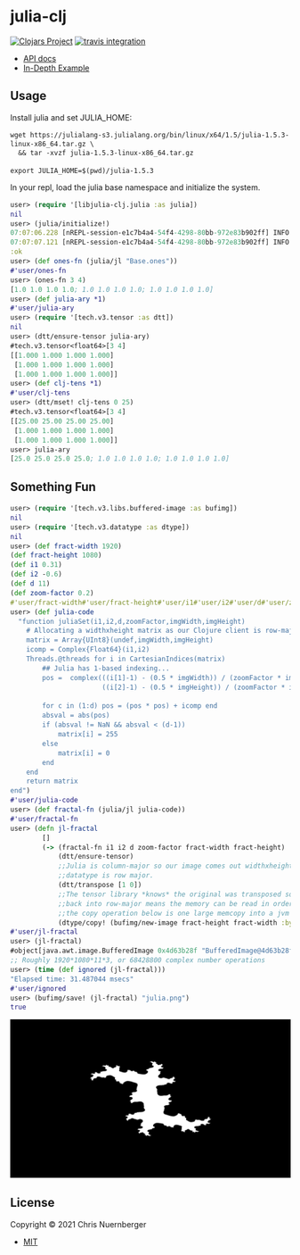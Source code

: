 # julia-clj

[![Clojars Project](https://img.shields.io/clojars/v/com.cnuernber/libjulia-clj.svg)](https://clojars.org/cnuernber/libjulia-clj)
[![travis integration](https://travis-ci.com/cnuernber/libjulia-clj.svg?branch=master)](https://travis-ci.com/cnuernber/libjulia-clj)


* [API docs](https://cnuernber.github.io/libjulia-clj/)
* [In-Depth Example](https://github.com/cnuernber/kmeans-mnist)

## Usage

Install julia and set JULIA_HOME:

```console
wget https://julialang-s3.julialang.org/bin/linux/x64/1.5/julia-1.5.3-linux-x86_64.tar.gz \
  && tar -xvzf julia-1.5.3-linux-x86_64.tar.gz

export JULIA_HOME=$(pwd)/julia-1.5.3
```

In your repl, load the julia base namespace and initialize the system.

```clojure
user> (require '[libjulia-clj.julia :as julia])
nil
user> (julia/initialize!)
07:07:06.228 [nREPL-session-e1c7b4a4-54f4-4298-80bb-972e83b902ff] INFO libjulia-clj.impl.base - Attempting to initialize Julia at /home/chrisn/dev/cnuernber/libjulia-clj/julia-1.5.3/lib/libjulia.so
07:07:07.121 [nREPL-session-e1c7b4a4-54f4-4298-80bb-972e83b902ff] INFO tech.v3.jna.base - Library /home/chrisn/dev/cnuernber/libjulia-clj/julia-1.5.3/lib/libjulia.so found at [:system "/home/chrisn/dev/cnuernber/libjulia-clj/julia-1.5.3/lib/libjulia.so"]
:ok
user> (def ones-fn (julia/jl "Base.ones"))
#'user/ones-fn
user> (ones-fn 3 4)
[1.0 1.0 1.0 1.0; 1.0 1.0 1.0 1.0; 1.0 1.0 1.0 1.0]
user> (def julia-ary *1)
#'user/julia-ary
user> (require '[tech.v3.tensor :as dtt])
nil
user> (dtt/ensure-tensor julia-ary)
#tech.v3.tensor<float64>[3 4]
[[1.000 1.000 1.000 1.000]
 [1.000 1.000 1.000 1.000]
 [1.000 1.000 1.000 1.000]]
user> (def clj-tens *1)
#'user/clj-tens
user> (dtt/mset! clj-tens 0 25)
#tech.v3.tensor<float64>[3 4]
[[25.00 25.00 25.00 25.00]
 [1.000 1.000 1.000 1.000]
 [1.000 1.000 1.000 1.000]]
user> julia-ary
[25.0 25.0 25.0 25.0; 1.0 1.0 1.0 1.0; 1.0 1.0 1.0 1.0]
```

## Something Fun

```clojure
user> (require '[tech.v3.libs.buffered-image :as bufimg])
nil
user> (require '[tech.v3.datatype :as dtype])
nil
user> (def fract-width 1920)
(def fract-height 1080)
(def i1 0.31)
(def i2 -0.6)
(def d 11)
(def zoom-factor 0.2)
#'user/fract-width#'user/fract-height#'user/i1#'user/i2#'user/d#'user/zoom-factor
user> (def julia-code
  "function juliaSet(i1,i2,d,zoomFactor,imgWidth,imgHeight)
    # Allocating a widthxheight matrix as our Clojure client is row-major
    matrix = Array{UInt8}(undef,imgWidth,imgHeight)
    icomp = Complex{Float64}(i1,i2)
    Threads.@threads for i in CartesianIndices(matrix)
        ## Julia has 1-based indexing...
        pos =  complex(((i[1]-1) - (0.5 * imgWidth)) / (zoomFactor * imgWidth),
                       ((i[2]-1) - (0.5 * imgHeight)) / (zoomFactor * imgHeight))

        for c in (1:d) pos = (pos * pos) + icomp end
        absval = abs(pos)
        if (absval != NaN && absval < (d-1))
            matrix[i] = 255
        else
            matrix[i] = 0
        end
    end
    return matrix
end")
#'user/julia-code
user> (def fractal-fn (julia/jl julia-code))
#'user/fractal-fn
user> (defn jl-fractal
        []
        (-> (fractal-fn i1 i2 d zoom-factor fract-width fract-height)
            (dtt/ensure-tensor)
            ;;Julia is column-major so our image comes out widthxheight
            ;;datatype is row major.
            (dtt/transpose [1 0])
            ;;The tensor library *knows* the original was transposed so transposing the result
            ;;back into row-major means the memory can be read in order and thus
            ;;the copy operation below is one large memcopy into a jvm byte array.
            (dtype/copy! (bufimg/new-image fract-height fract-width :byte-gray))))
#'user/jl-fractal
user> (jl-fractal)
#object[java.awt.image.BufferedImage 0x4d63b28f "BufferedImage@4d63b28f: type = 10 ColorModel: #pixelBits = 8 numComponents = 1 color space = java.awt.color.ICC_ColorSpace@2703464d transparency = 1 has alpha = false isAlphaPre = false ByteInterleavedRaster: width = 1920 height = 1080 #numDataElements 1 dataOff[0] = 0"]
;; Roughly 1920*1080*11*3, or 68428800 complex number operations
user> (time (def ignored (jl-fractal)))
"Elapsed time: 31.487044 msecs"
#'user/ignored
user> (bufimg/save! (jl-fractal) "julia.png")
true
```

![julia-img](topics/images/julia.png)


## License

Copyright © 2021 Chris Nuernberger

 * [MIT](LICENSE)
